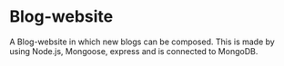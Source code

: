 # Blog-website
A Blog-website in which new blogs can be composed. This is made by using Node.js, Mongoose, express and is connected to MongoDB.
